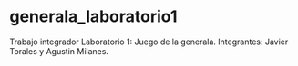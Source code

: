 # generala_laboratorio1
Trabajo integrador Laboratorio 1: Juego de la generala.
Integrantes: Javier Torales y Agustin Milanes.
